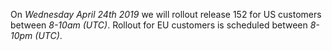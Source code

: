 On *Wednesday April 24th 2019* we will rollout release 152 for US customers between *8-10am (UTC)*.
Rollout for EU customers is scheduled between *8-10pm (UTC)*.
